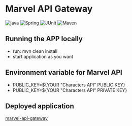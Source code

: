 # Marvel API Gateway

![java](https://img.shields.io/badge/Java-11-green?style=plastic&logo=java)
![Spring](https://img.shields.io/badge/Spring-2.4+-green?style=plastic&logo=spring)
![JUnit](https://img.shields.io/badge/JUnit-5-green?style=plastic&)
![Maven](https://img.shields.io/badge/Maven-gray?style=plastic)


## Running the APP locally

* run: mvn clean install
* start application as you want

## Environment variable for Marvel API
* PUBLIC_KEY=${YOUR "Characters API" PUBLIC KEY}
* PUBLIC_KEY=${YOUR "Characters API" PRIVATE KEY}

## Deployed application
[marvel-api-gateway](https://marvel-api-gateway.herokuapp.com/marvel/swagger-ui.html)



